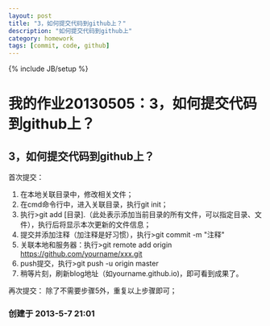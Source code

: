 ```yaml
---
layout: post
title: "3，如何提交代码到github上？"
description: "如何提交代码到github上"
category: homework
tags: [commit, code, github]
---
```

{% include JB/setup %}

# 我的作业20130505：3，如何提交代码到github上？
## 3，如何提交代码到github上？
首次提交：
1. 在本地关联目录中，修改相关文件；
2. 在cmd命令行中，进入关联目录，执行git init；
3. 执行>git add [目录].（此处表示添加当前目录的所有文件，可以指定目录、文件），执行后将显示本次更新的文件信息；
4. 提交并添加注释（加注释是好习惯），执行>git commit -m "注释"
5. 关联本地和服务器：执行>git remote add origin https://github.com/yourname/xxx.git
6. push提交，执行>git push -u origin master
7. 稍等片刻，刷新blog地址（如yourname.github.io)，即可看到成果了。

再次提交：
除了不需要步骤5外，重复以上步骤即可；

### 创建于 2013-5-7 21:01